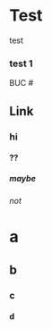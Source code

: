 # Test

test
### test 1



BUC #
## Link
### hi
#### ??
##### maybe 

###### not

# a

## b

### c

#### d
